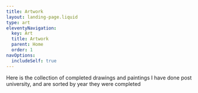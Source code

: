 ```yaml
---
title: Artwork
layout: landing-page.liquid
type: art
eleventyNavigation:
  key: Art
  title: Artwork
  parent: Home
  order: 1
navOptions:
  includeSelf: true
---
```


Here is the collection of completed drawings and paintings I have done post university, and are sorted by year they were completed
